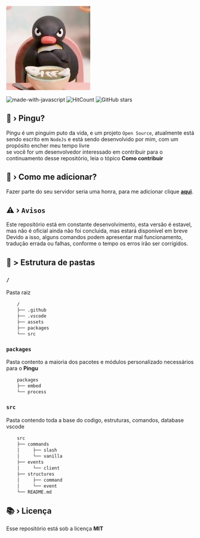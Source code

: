 ![](./assets/docs/pingu.png)



![made-with-javascript](https://img.shields.io/badge/Made%20with-JavaScript-1f425f.svg)
![HitCount](https://hits.dwyl.com/elo1lson/pingu.svg?style=flat-square)
![GitHub stars](https://badgen.net/github/stars/NaokiBot/Naoki)

## 🤔 › Pingu?

Pingu é um pinguim puto da vida, e  um projeto ``Open Source``, atualmente está sendo escrito em  `NodeJs` e está sendo desenvolvido por mim, com um propósito encher meu tempo livre<br>
se você for um desenvolvedor interessado em contribuir para o continuamento desse repositório, leia o tópico **Como contribuir**
## 🔗 › Como me adicionar?

Fazer parte do seu servidor seria uma honra, para me adicionar clique [**aqui**](https://www.xvideos.com).

## ⚠️ › ```Avisos```

Este repositório está em constante desenvolvimento, esta versão é estavel, mas não é oficial ainda não  foi concluida, mas estará disponível em breve<br>
Devido a isso, alguns comandos podem apresentar mal funcionamento, tradução errada ou falhas, conforme o tempo os erros irão ser corrigidos.

## 📁 > Estrutura de pastas
 
### `/`
Pasta raiz

```
    /
    ├── .github
    ├── .vscode
    ├── assets
    ├── packages
    └── src
```

### `packages`
Pasta contento a maioria dos pacotes e módulos personalizado necessários para o **Pingu**

```
    packages
    ├── embed
    └── process
```

### `src`
 Pasta contendo toda a base do codigo, estruturas, comandos, database
 vscode
```
    src
    ├── commands
    │     ├── slash
    │     └── vanilla
    ├── events
    │     └── client
    ├── structures
    │     ├── command
    │     └── event
    └── README.md
```

## 📚 › Licença

Esse repositório está sob a licença **MIT**

